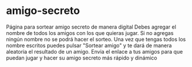 # amigo-secreto
Página para sortear amigo secreto de manera digital 
Debes agregar el nombre de todos los amigos con los que quieras jugar. 
Si no agregas ningún nombre no se podrá hacer el sorteo. 
Una vez que tengas todos los nombre escritos puedes pulsar "Sortear amigo" y te dará de manera aleatoria el resultado de un amigo. 
Envia el enlace a tus amigos para que puedan jugar y hacer su amigo secreto más rápido y dinámico  
